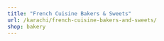 ```yaml
---
title: "French Cuisine Bakers & Sweets"
url: /karachi/french-cuisine-bakers-and-sweets/
shop: bakery
---
```

